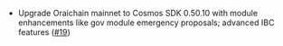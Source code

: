- Upgrade Oraichain mainnet to Cosmos SDK 0.50.10 with module
  enhancements like gov module emergency proposals; advanced IBC features
  ([\#19](https://github.com/oraichain/wasmd/issues/19))
